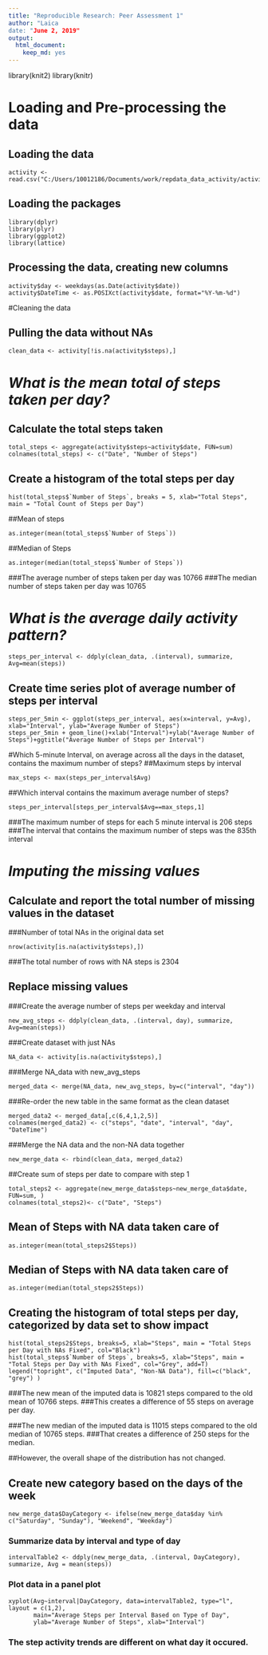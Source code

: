 ```yaml
---
title: "Reproducible Research: Peer Assessment 1"
author: "Laica
date: "June 2, 2019"
output: 
  html_document:
    keep_md: yes
---
```


library(knit2)
library(knitr)
# Loading and Pre-processing the data
## **Loading the data**
```{R}
activity <- read.csv("C:/Users/10012186/Documents/work/repdata_data_activity/activity.csv")
```
## **Loading the packages**
```{R}
library(dplyr)
library(plyr)
library(ggplot2)
library(lattice)
```
## **Processing the data, creating new columns**
```{R}
activity$day <- weekdays(as.Date(activity$date))
activity$DateTime <- as.POSIXct(activity$date, format="%Y-%m-%d")
```
#Cleaning the data
## **Pulling the data without NAs**
```{R}
clean_data <- activity[!is.na(activity$steps),]
```

# *What is the mean total of steps taken per day?*
## **Calculate the total steps taken**
```{R}
total_steps <- aggregate(activity$steps~activity$date, FUN=sum)
colnames(total_steps) <- c("Date", "Number of Steps")
```

## **Create a histogram of the total steps per day**
```{R echo=TRUE}
hist(total_steps$`Number of Steps`, breaks = 5, xlab="Total Steps", main = "Total Count of Steps per Day")
```

##Mean of steps
```{R}
as.integer(mean(total_steps$`Number of Steps`))
```

##Median of Steps
```{R}
as.integer(median(total_steps$`Number of Steps`))
```
###The average number of steps taken per day was 10766
###The median number of steps taken per day was 10765

# *What is the average daily activity pattern?*
```{R}
steps_per_interval <- ddply(clean_data, .(interval), summarize, Avg=mean(steps))
```
## **Create time series plot of average number of steps per interval**
```{R echo=TRUE}
steps_per_5min <- ggplot(steps_per_interval, aes(x=interval, y=Avg), xlab="Interval", ylab="Average Number of Steps")
steps_per_5min + geom_line()+xlab("Interval")+ylab("Average Number of Steps")+ggtitle("Average Number of Steps per Interval")
```

#Which 5-minute Interval, on average across all the days in the dataset, contains the maximum number of steps? 
##Maximum steps by interval
```{R}
max_steps <- max(steps_per_interval$Avg)
```
##Which interval contains the maximum average number of steps?
```{R}
steps_per_interval[steps_per_interval$Avg==max_steps,1]
```

###The maximum number of steps for each 5 minute interval is 206 steps 
###The interval that contains the maximum number of steps was the 835th interval

# *Imputing the missing values*
## **Calculate and report the total number of missing values in the dataset**
###Number of total NAs in the original data set
```{R}
nrow(activity[is.na(activity$steps),])
```
###The total number of rows with NA steps is 2304

## **Replace missing values** 
###Create the average number of steps per weekday and interval
```{R}
new_avg_steps <- ddply(clean_data, .(interval, day), summarize, Avg=mean(steps))
```

###Create dataset with just NAs
```{R}
NA_data <- activity[is.na(activity$steps),]
```

###Merge NA_data with new_avg_steps
```{R}
merged_data <- merge(NA_data, new_avg_steps, by=c("interval", "day"))
```

###Re-order the new table in the same format as the clean dataset
```{R}
merged_data2 <- merged_data[,c(6,4,1,2,5)]
colnames(merged_data2) <- c("steps", "date", "interval", "day", "DateTime")
```

###Merge the NA data and the non-NA data together
```{R}
new_merge_data <- rbind(clean_data, merged_data2)
```

##Create sum of steps per date to compare with step 1
```{R}
total_steps2 <- aggregate(new_merge_data$steps~new_merge_data$date, FUN=sum, )
colnames(total_steps2)<- c("Date", "Steps")
```

## Mean of Steps with NA data taken care of
```{R}
as.integer(mean(total_steps2$Steps))
```
## Median of Steps with NA data taken care of
```{R}
as.integer(median(total_steps2$Steps))
```

## **Creating the histogram of total steps per day, categorized by data set to show impact**
```{R echo=TRUE}
hist(total_steps2$Steps, breaks=5, xlab="Steps", main = "Total Steps per Day with NAs Fixed", col="Black")
hist(total_steps$`Number of Steps`, breaks=5, xlab="Steps", main = "Total Steps per Day with NAs Fixed", col="Grey", add=T)
legend("topright", c("Imputed Data", "Non-NA Data"), fill=c("black", "grey") )
```
###The new mean of the imputed data is 10821 steps compared to the old mean of 10766 steps. 
###This creates a difference of 55 steps on average per day.

###The new median of the imputed data is 11015 steps compared to the old median of 10765 steps. 
###That creates a difference of 250 steps for the median.

##However, the overall shape of the distribution has not changed.
## **Create new category based on the days of the week**
```{R}
new_merge_data$DayCategory <- ifelse(new_merge_data$day %in% c("Saturday", "Sunday"), "Weekend", "Weekday")
```

### Summarize data by interval and type of day
```{R}
intervalTable2 <- ddply(new_merge_data, .(interval, DayCategory), summarize, Avg = mean(steps))
```

### Plot data in a panel plot
```{R echo=TRUE}
xyplot(Avg~interval|DayCategory, data=intervalTable2, type="l",  layout = c(1,2),
       main="Average Steps per Interval Based on Type of Day", 
       ylab="Average Number of Steps", xlab="Interval")
```
### The step activity trends are different on what day it occured.
